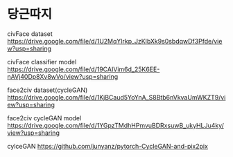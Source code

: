 # 당근따지

civFace dataset https://drive.google.com/file/d/1U2MqYlrkp_JzKlbXk9s0sbdqwDf3Pfde/view?usp=sharing

civFace classifier model https://drive.google.com/file/d/19CAIVim6d_25K6EE-nAVj40Dp8Xv8wVo/view?usp=sharing

face2civ dataset(cycleGAN) https://drive.google.com/file/d/1KjBCaud5YoYnA_S8Btb6nVkvaUmWKZT9/view?usp=sharing

face2civ cycleGAN model https://drive.google.com/file/d/1YGpzTMdhHPmvuBDRxsuwB_ukyHLJu4ky/view?usp=sharing

cylceGAN https://github.com/junyanz/pytorch-CycleGAN-and-pix2pix
